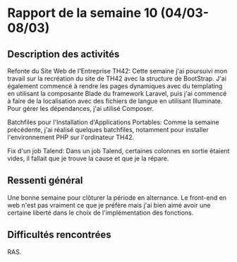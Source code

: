 # Rapport de la semaine 10 (04/03-08/03)
## Description des activités
Refonte du Site Web de l'Entreprise TH42: Cette semaine j'ai poursuivi mon travail sur la recréation du site de TH42 avec la structure de BootStrap. J'ai également commencé à rendre les pages dynamiques avec
du templating en utilisant la composante Blade du framework Laravel, puis j'ai commencé à faire de la localisation avec des fichiers de langue en utilisant Illuminate. Pour gérer les dépendances, j'ai utilisé 
Composer.

Batchfiles pour l'Installation d'Applications Portables: Comme la semaine précédente, j'ai réalisé quelques batchfiles, notamment pour installer l'environnement PHP sur l'ordinateur TH42.

Fix d'un job Talend: Dans un job Talend, certaines colonnes en sortie étaient vides, il fallait que je trouve la cause et que je la répare.

## Ressenti général 
Une bonne semaine pour clôturer la période en alternance. Le front-end en web n'est pas vraiment ce que je préfère mais j'ai bien aimé avoir une certaine liberté dans le choix de l'implémentation des fonctions.

## Difficultés rencontrées
RAS.
